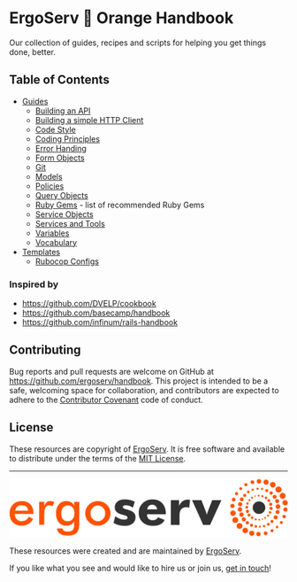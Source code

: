 # ErgoServ 📙 Orange Handbook

Our collection of guides, recipes and scripts for helping you get things done, better.

## Table of Contents

* [Guides](guides/)
  - [Building an API](guides/building_api.md)
  - [Building a simple HTTP Client](guides/building_simple_http_client.md)
  - [Code Style](guides/code_style.md)
  - [Coding Principles](guides/coding_principles.md)
  - [Error Handing](guides/error_handling.md)
  - [Form Objects](guides/form_objects.md)
  - [Git](guides/git.md)
  - [Models](guides/models.md)
  - [Policies](guides/policies.md)
  - [Query Objects](guides/query_objects.md)
  - [Ruby Gems](guides/ruby_gems.md) - list of recommended Ruby Gems
  - [Service Objects](guides/service_objects.md)
  - [Services and Tools](guides/services_and_tools.md)
  - [Variables](guides/variables.md)
  - [Vocabulary](guides/vocabulary.md)
* [Templates](templates/)
    - [Rubocop Configs](templates/rubocop)

### Inspired by

* https://github.com/DVELP/cookbook
* https://github.com/basecamp/handbook
* https://github.com/infinum/rails-handbook

## Contributing

Bug reports and pull requests are welcome on GitHub at https://github.com/ergoserv/handbook. This project is intended to be a safe, welcoming space for collaboration, and contributors are expected to adhere to the [Contributor Covenant](http://contributor-covenant.org/) code of conduct.

## License

These resources are copyright of [ErgoServ](https://www.ergoserv.com). It is free software and available to distribute under the terms of the [MIT License](http://opensource.org/licenses/MIT).

------

[![alt text](https://raw.githubusercontent.com/ergoserv/handbook/master/assets/ErgoServ_horizontalColor@sign+text+bg.png "ErgoServ - Web and Mobile Development Company")](https://www.ergoserv.com)

These resources were created and are maintained by [ErgoServ](https://www.ergoserv.com).

If you like what you see and would like to hire us or join us, [get in touch](https://www.ergoserv.com)!
